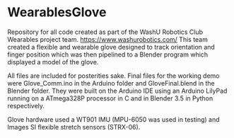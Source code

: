 # WearablesGlove
Repository for all code created as part of the WashU Robotics Club Wearables project team. https://www.washurobotics.com/
This team created a flexible and wearable glove designed to track orientation and finger position which was then pipelined to a Blender program which displayed a model of the glove.

All files are included for posterities sake.  Final files for the working demo were Glove_Comm.ino in the Arduino folder and GloveFinal.blend in the Blender folder.
They were built on the Arduino IDE using an Arduino LilyPad running on a ATmega328P processor in C and in Blender 3.5 in Python respectively.

Glove hardware used a WT901 IMU (MPU-6050 was used in testing) and Images SI flexible stretch sensors (STRX-06).
